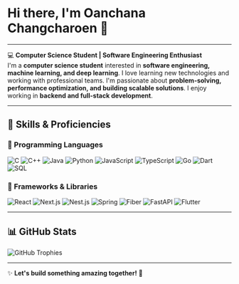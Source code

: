 # Hi there, I'm Oanchana Changcharoen 👋

---

💻 **Computer Science Student | Software Engineering Enthusiast**  
I'm a **computer science student** interested in **software engineering, machine learning, and deep learning**. I love learning new technologies and working with professional teams. I'm passionate about **problem-solving, performance optimization, and building scalable solutions**. I enjoy working in **backend and full-stack development**.

---

## 🚀 Skills & Proficiencies

### 🔹 Programming Languages
![C](https://img.shields.io/badge/C-%2300599C.svg?style=for-the-badge&logo=c&logoColor=white)
![C++](https://img.shields.io/badge/C++-%2300599C.svg?style=for-the-badge&logo=c%2B%2B&logoColor=white)
![Java](https://img.shields.io/badge/Java-%23ED8B00.svg?style=for-the-badge&logo=java&logoColor=white)
![Python](https://img.shields.io/badge/Python-%233776AB.svg?style=for-the-badge&logo=python&logoColor=white)
![JavaScript](https://img.shields.io/badge/JavaScript-%23F7DF1E.svg?style=for-the-badge&logo=javascript&logoColor=black)
![TypeScript](https://img.shields.io/badge/TypeScript-%23007ACC.svg?style=for-the-badge&logo=typescript&logoColor=white)
![Go](https://img.shields.io/badge/Go-%2300ADD8.svg?style=for-the-badge&logo=go&logoColor=white)
![Dart](https://img.shields.io/badge/Dart-%230175C2.svg?style=for-the-badge&logo=dart&logoColor=white)
![SQL](https://img.shields.io/badge/SQL-%2300f.svg?style=for-the-badge&logo=mysql&logoColor=white)

### 🔹 Frameworks & Libraries
![React](https://img.shields.io/badge/React-%2361DAFB.svg?style=for-the-badge&logo=react&logoColor=black)
![Next.js](https://img.shields.io/badge/Next.js-%23000000.svg?style=for-the-badge&logo=nextdotjs&logoColor=white)
![Nest.js](https://img.shields.io/badge/Nest.js-%23E0234E.svg?style=for-the-badge&logo=nestjs&logoColor=white)
![Spring](https://img.shields.io/badge/Spring-%236DB33F.svg?style=for-the-badge&logo=spring&logoColor=white)
![Fiber](https://img.shields.io/badge/Fiber-%2300ADD8.svg?style=for-the-badge&logo=fiber&logoColor=white)
![FastAPI](https://img.shields.io/badge/FastAPI-%23009688.svg?style=for-the-badge&logo=fastapi&logoColor=white)
![Flutter](https://img.shields.io/badge/Flutter-%2302569B.svg?style=for-the-badge&logo=flutter&logoColor=white)

---

## 📊 GitHub Stats

![GitHub Trophies](https://github-profile-trophy.vercel.app/?username=Unchana19&theme=darkhub)

---

✨ **Let's build something amazing together!** 🚀
